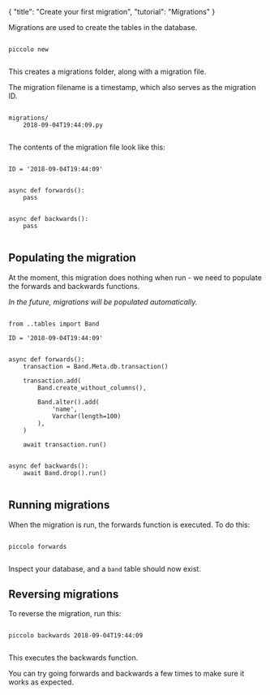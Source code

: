 {
    "title": "Create your first migration",
    "tutorial": "Migrations"
}

<!-- start -->

Migrations are used to create the tables in the database.

<pre><code class="language-bash">
piccolo new

</code></pre>

This creates a migrations folder, along with a migration file.

The migration filename is a timestamp, which also serves as the migration ID.

<pre><code class="language-bash">
migrations/
    2018-09-04T19:44:09.py

</code></pre>

The contents of the migration file look like this:

<pre><code class="language-python">
ID = '2018-09-04T19:44:09'


async def forwards():
    pass


async def backwards():
    pass

</code></pre>

## Populating the migration

At the moment, this migration does nothing when run - we need to populate the forwards and backwards functions.

<em>In the future, migrations will be populated automatically.</em>

<pre><code class="language-python">
from ..tables import Band

ID = '2018-09-04T19:44:09'


async def forwards():
    transaction = Band.Meta.db.transaction()

    transaction.add(
        Band.create_without_columns(),

        Band.alter().add(
            'name',
            Varchar(length=100)
        ),
    )

    await transaction.run()


async def backwards():
    await Band.drop().run()

</code></pre>

## Running migrations

When the migration is run, the forwards function is executed. To do this:

<pre><code class="language-bash">
piccolo forwards

</code></pre>

Inspect your database, and a ```band``` table should now exist.

## Reversing migrations

To reverse the migration, run this:

<pre><code class="language-bash">
piccolo backwards 2018-09-04T19:44:09

</code></pre>

This executes the backwards function.

You can try going forwards and backwards a few times to make sure it works as expected.
